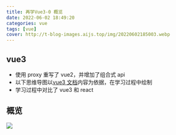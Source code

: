 ```yaml
---
title: 再学Vue3-0 概览
date: 2022-06-02 18:49:20
categories: vue
tags: [vue]
cover: http://t-blog-images.aijs.top/img/20220602185003.webp
---
```


## vue3

- 使用 proxy 重写了 vue2，并增加了组合式 api
- 以下思维导图以[vue3 文档](https://staging-cn.vuejs.org/)内容为依据，在学习过程中绘制
- 学习过程中对比了 vue3 和 react

## 概览

<!-- ![](http://t-blog-images.aijs.top/img/20220602185624.webp) -->
![](http://t-blog-images.aijs.top/img/20220602201338.webp)
